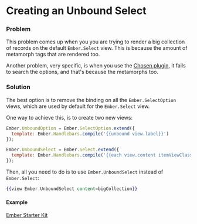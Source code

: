 # Creating an Unbound Select

### Problem

This problem comes up when you you are trying to render a big collection of records on the default `Ember.Select` view. This is because the amount of metamorph tags that are rendered too.

Another problem, very specific, is when you use the [Chosen plugin](http://harvesthq.github.io/chosen/), it fails to search the options, and that's because the metamorphs too.

### Solution

The best option is to remove the binding on all the `Ember.SelectOption` views, which are used by default for the `Ember.Select` view.

One way to achieve this, is to create two new views:

```js
Ember.UnboundOption = Ember.SelectOption.extend({
  template: Ember.Handlebars.compile('{{unbound view.label}}')
});

Ember.UnboundSelect = Ember.Select.extend({
  template: Ember.Handlebars.compile('{{each view.content itemViewClass="Ember.UnboundOption"}}')
});
```

Then, all you need to do is to use `Ember.UnboundSelect` instead of `Ember.Select`:

```handlebars
{{view Ember.UnboundSelect content=bigCollection}}
```

#### Example

<a class="jsbin-embed" href="http://emberjs.jsbin.com/jefufazo/1/embed?html,js,output">Ember Starter Kit</a><script src="http://static.jsbin.com/js/embed.js"></script>
